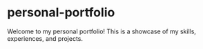 # personal-portfolio
Welcome to my personal portfolio! This is a showcase of my skills, experiences, and projects.  
